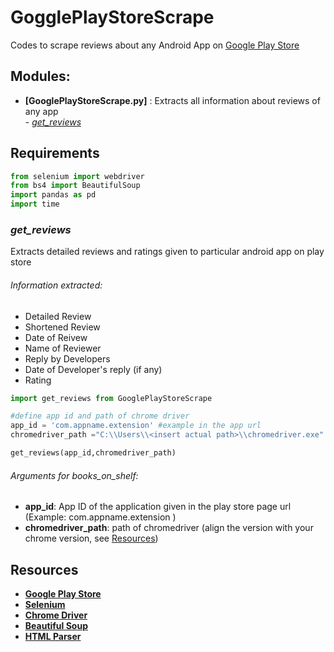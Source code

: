 # GogglePlayStoreScrape

Codes to scrape reviews about any Android App on [Google Play Store](https://play.google.com/store/apps/)

## Modules:
- __[GooglePlayStoreScrape.py]__ : Extracts all information about reviews of any app
    <br /> - _[get_reviews](#get_reviews)_
 
## Requirements
```python
from selenium import webdriver
from bs4 import BeautifulSoup
import pandas as pd
import time  
```

### *get_reviews*
Extracts detailed reviews and ratings given to particular android app on play store

###### Information extracted:
- Detailed Review
- Shortened Review
- Date of Reivew
- Name of Reviewer
- Reply by Developers
- Date of Developer's reply (if any) 
- Rating

```python
import get_reviews from GooglePlayStoreScrape

#define app id and path of chrome driver
app_id = 'com.appname.extension' #example in the app url
chromedriver_path ="C:\\Users\\<insert actual path>\\chromedriver.exe"

get_reviews(app_id,chromedriver_path)
```

###### Arguments for books_on_shelf:
- **app_id**: App ID of the application given in the play store page url (Example: com.appname.extension )
- **chromedriver_path**: path of chromedriver (align the version with your chrome version, see [Resources](#resources))

## Resources
 
- **[Google Play Store](https://play.google.com/store/apps/)**
- **[Selenium](https://www.selenium.dev/)**
- **[Chrome Driver](https://chromedriver.chromium.org/)**
- **[Beautiful Soup](https://www.crummy.com/software/BeautifulSoup/bs4/doc/)**
- **[HTML Parser](https://docs.python.org/3/library/html.parser.html)**
    
